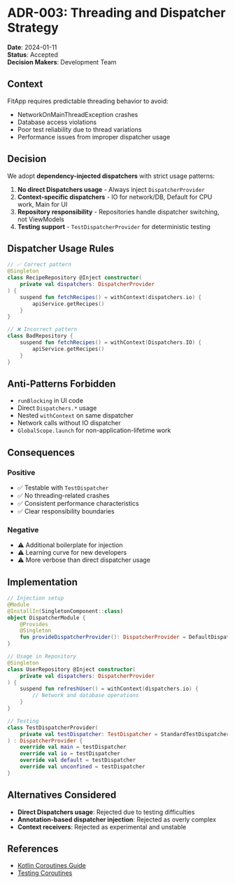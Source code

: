 # ADR-003: Threading and Dispatcher Strategy

**Date**: 2024-01-11  
**Status**: Accepted  
**Decision Makers**: Development Team

## Context

FitApp requires predictable threading behavior to avoid:
- NetworkOnMainThreadException crashes
- Database access violations
- Poor test reliability due to thread variations
- Performance issues from improper dispatcher usage

## Decision

We adopt **dependency-injected dispatchers** with strict usage patterns:

1. **No direct Dispatchers usage** - Always inject `DispatcherProvider`
2. **Context-specific dispatchers** - IO for network/DB, Default for CPU work, Main for UI
3. **Repository responsibility** - Repositories handle dispatcher switching, not ViewModels
4. **Testing support** - `TestDispatcherProvider` for deterministic testing

## Dispatcher Usage Rules

```kotlin
// ✅ Correct pattern
@Singleton
class RecipeRepository @Inject constructor(
    private val dispatchers: DispatcherProvider
) {
    suspend fun fetchRecipes() = withContext(dispatchers.io) {
        apiService.getRecipes()
    }
}

// ❌ Incorrect pattern  
class BadRepository {
    suspend fun fetchRecipes() = withContext(Dispatchers.IO) {
        apiService.getRecipes()
    }
}
```

## Anti-Patterns Forbidden

- `runBlocking` in UI code
- Direct `Dispatchers.*` usage
- Nested `withContext` on same dispatcher
- Network calls without IO dispatcher
- `GlobalScope.launch` for non-application-lifetime work

## Consequences

### Positive
- ✅ Testable with `TestDispatcher`
- ✅ No threading-related crashes
- ✅ Consistent performance characteristics
- ✅ Clear responsibility boundaries

### Negative
- ⚠️ Additional boilerplate for injection
- ⚠️ Learning curve for new developers
- ⚠️ More verbose than direct dispatcher usage

## Implementation

```kotlin
// Injection setup
@Module
@InstallIn(SingletonComponent::class)
object DispatcherModule {
    @Provides
    @Singleton
    fun provideDispatcherProvider(): DispatcherProvider = DefaultDispatcherProvider()
}

// Usage in Repository
@Singleton
class UserRepository @Inject constructor(
    private val dispatchers: DispatcherProvider
) {
    suspend fun refreshUser() = withContext(dispatchers.io) {
        // Network and database operations
    }
}

// Testing
class TestDispatcherProvider(
    private val testDispatcher: TestDispatcher = StandardTestDispatcher()
) : DispatcherProvider {
    override val main = testDispatcher
    override val io = testDispatcher
    override val default = testDispatcher
    override val unconfined = testDispatcher
}
```

## Alternatives Considered

- **Direct Dispatchers usage**: Rejected due to testing difficulties
- **Annotation-based dispatcher injection**: Rejected as overly complex
- **Context receivers**: Rejected as experimental and unstable

## References

- [Kotlin Coroutines Guide](https://kotlinlang.org/docs/coroutines-guide.html)
- [Testing Coroutines](https://developer.android.com/kotlin/coroutines/test)